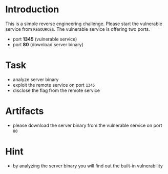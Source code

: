 # Introduction
This is a simple reverse engineering challenge. Please start the vulnerable service from `RESOURCES`. The vulnerable service is offering two ports.
- port **1345** (vulnerable service)
- port **80** (download server binary)

# Task
* analyze server binary 
* exploit the remote service on port `1345`
* disclose the flag from the remote service

# Artifacts
* please download the server binary from the vulnerable service on port `80`

# Hint
* by analyzing the server binary you will find out the built-in vulnerability

